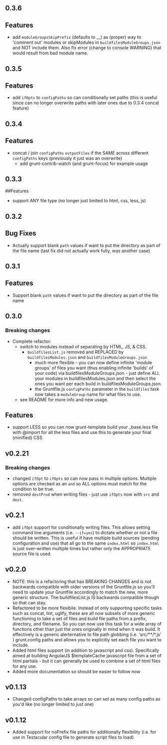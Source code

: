 ## 0.3.6
## Features
- add `moduleGroupsSkipPrefix` (defaults to __) as (proper) way to 'comment out' modules or skipModules in `buildfilesModuleGroups.json` and NOT include them. Also fix error (change to console WARNING) that would result from bad module name.

## 0.3.5
## Features
- add `ifOpts` to `configPaths` so can conditionally set paths (this is useful since can no longer overwrite paths with later ones due to 0.3.4 concat feature)


## 0.3.4
## Features
- concat / join `configPaths` `outputFiles` if the SAME across different `configPaths` keys (previously it just was an overwrite)
	- add grunt-contrib-watch (and grunt-focus) for example usage

## 0.3.3
##Features
- support ANY file type (no longer just limited to html, css, less, js)


## 0.3.2
## Bug Fixes
- Actually support blank `path` values if want to put the directory as part of the file name (last fix did not actually work fully, was another case)

## 0.3.1
## Features
- Support blank `path` values if want to put the directory as part of the file name

## 0.3.0
### Breaking changes
- Complete refactor:
	- switch to modules instead of separating by HTML, JS, & CSS.
		- `buildfilesList.js` removed and REPLACED by `buildfilesModules.json` and `buildfilesModuleGroups.json`
			- much more flexible - you can now define infinite 'module groups' of files you want (thus enabling infinite 'builds' of your code) via buildfilesModuleGroups.json - just define ALL your modules in buildfilesModules.json and then select the ones you want per each build in buildfilesModuleGroups.json.
			- the Gruntfile.js `configPaths` parameter in the `buildfiles` task now takes a `moduleGroup` name for what files to use.
	- see README for more info and new usage.
	
## Features
- support LESS so you can now grunt-template build your _base.less file with @import for all the less files and use this to generate your final (minified) CSS

	
## v0.2.21
### Breaking changes
- changed `ifOpt` to `ifOpts` so can now pass in multiple options. Multiple options are checked as an `and` so ALL options must match for the condition to be true.
- removed `destProd` when writing files - just use `ifOpts` now with `src` and `dest`.

## v0.2.1
- add `ifOpt` support for conditionally writing files. This allows setting command line arguments (i.e. `--if=yes`) to dictate whether or not a file should be written. This is useful if have multiple build sources (pending configuration and use) that all go to the same `index.html` so `index.html` is just over-written multiple times but rather only the APPROPRIATE source file is used.

## v0.2.0
- NOTE: this is a refactoring that has BREAKING CHANGES and is not backwards compatible with older versions of the Gruntfile.js so you'll need to update your Gruntfile accordingly to match the new, more generic structure. The buildfilesList.js IS backwards compatible though so that can stay.
- Refactored to be more flexibile. Instead of only supporting specific tasks such as concat, lint, uglify, these are all now subsets of more generic functioning to take a set of files and build file paths from a prefix, directory, and filename. So you can now use this task for a wide array of functions other than just the ones originally in mind when it was build. It effectively is a generic alerternative to file path globbing (i.e. 'src/**/*.js' ) grunt.config paths and allows you to explicitly set each file you want to include.
- Added html files support (in addition to javascript and css). Specifically aimed at building AngularJS $templateCache javascript file from a set of html partials - but it can generally be used to combine a set of html files for any use.
- Added more documentation so should be easier to follow now

## v0.1.13
- Changed configPaths to take arrays so can set as many config paths as you'd like (no longer limited to just one)

## v0.1.12
- Added support for noPrefix file paths for additionally flexibility (i.e. for use in Testacular config file to generate script files to load)